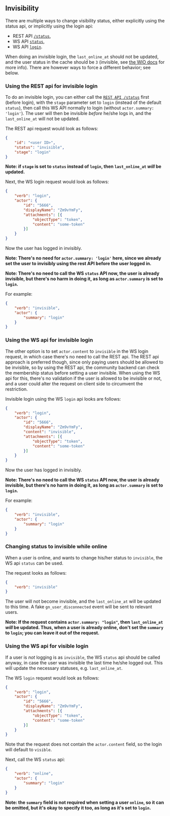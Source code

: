 ## Invisibility

There are multiple ways to change visibility status, either explicitly using the status api, or implicitly using the 
login api:

* REST API [`/status`](rest.md#post-status),
* WS API [`status`](api.md#status),
* WS API [`login`](api.md#login).

When doing an invisible login, the `last_online_at` should not be updated, and the user status in the cache should be 
`3` (invisible, see [the WIO docs](wio.md) for more info). There are however ways to force a different behavior; see 
below.

### Using the REST api for invisible login

To do an invisible login, you can either call the [`REST API /status`](rest.md#post-status) first (before login),
with the `stage` parameter set to `login` (instead of the default `status`), then call this WS API normally to login 
(without `actor.summary: 'login'`). The user will then be invisible _before_ he/she logs in, and the `last_online_at`
will not be updated.

The REST api request would look as follows:

```json
{   
    "id": "<user ID>",
    "status": "invisible",
    "stage": "login"
}   
```

**Note: if `stage` is set to `status` instead of `login`, then `last_online_at` _will_ be updated.**

Next, the WS login request would look as follows:

```json
{
	"verb": "login",
	"actor": {
		"id": "5666",
		"displayName": "Zm9vYmFy",
		"attachments": [{
			"objectType": "token",
			"content": "some-token"
		}]
	}
}
```

Now the user has logged in invisibly. 

**Note: There's no need for `actor.summary: 'login'` here, since we already set the user to invisibly using the rest
API before the user logged in.**

**Note: There's no need to call the WS `status` API now, the user is already invisible, but there's no harm in doing it, 
as long as `actor.summary` is set to `login`.**

For example:

```json
{
	"verb": "invisible",
	"actor": {
		"summary": "login"
	}
}
```

### Using the WS api for invisible login

The other option is to set `actor.content` to `invisible` in the WS login request, in which case there's no need to 
call the REST api. The REST api approach is preferred though, since only paying users should be allowed to be invisible, 
so by using the REST api, the community backend can check the membership status before setting a user invisible. When 
using the WS api for this, there's no validation if the user is allowed to be invisible or not, and a user could alter 
the request on client side to circumvent the restriction.

Invisible login using the WS `login` api looks are follows:

```json
{
    "verb": "login",
    "actor": {
		"id": "5666",
		"displayName": "Zm9vYmFy",
        "content": "invisible",
        "attachments": [{
            "objectType": "token",
			"content": "some-token"
        }]
    }
}
```

Now the user has logged in invisibly. 

**Note: There's no need to call the WS `status` API now, the user is already invisible, but there's no harm in doing it, 
as long as `actor.summary` is set to `login`.**

For example:

```json
{
	"verb": "invisible",
	"actor": {
		"summary": "login"
	}
}
```

### Changing status to invisible while online

When a user is online, and wants to change his/her status to `invisible`, the WS api `status` can be used.

The request looks as follows:

```json
{
	"verb": "invisible"
}
```

The user will not become invisible, and the `last_online_at` will be updated to this time. A fake `gn_user_disconnected` 
event will be sent to relevant users.

**Note: If the request contains `actor.summary: "login"`, then `last_online_at` _will_ be updated. Thus, when a user is 
already online, don't set the `summary` to `login`; you can leave it out of the request.**

### Using the WS api for visible login

If a user is _not_ logging is as `invisible`, the WS `status` api should be called anyway, in case the user was 
invisible the last time he/she logged out. This will update the necessary statuses, e.g. `last_online_at`.

The WS `login` request would look as follows:

```json
{
    "verb": "login",
    "actor": {
		"id": "5666",
		"displayName": "Zm9vYmFy",
        "attachments": [{
            "objectType": "token",
			"content": "some-token"
        }]
    }
}
```

Note that the request does not contain the `actor.content` field, so the login will default to `visible`.

Next, call the WS `status` api:

```json
{
	"verb": "online",
	"actor": {
		"summary": "login"
	}
}
```

**Note: the `summary` field is not required when setting a user `online`, so it can be omitted, but it's okay to 
specify it too, as long as it's set to `login`.**
